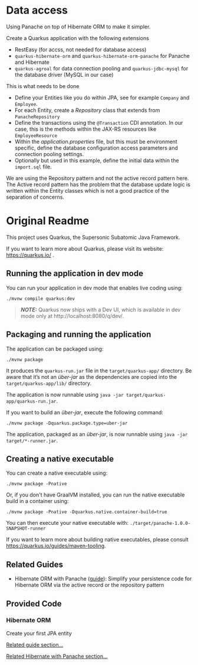 # Data access

Using Panache on top of Hibernate ORM to make it simpler.

Create a Quarkus application with the following extensions

- RestEasy (for accss, not needed for database access)
- `quarkus-hibernate-orm` and `quarkus-hibernate-orm-panache` for Panache and Hibernate
- `quarkus-agroal` for data connection pooling and `quarkus-jdbc-mysql` for the database driver (MySQL in our case)

This is what needs to be done

- Define your Entities like you do within JPA, see for example `Company` and `Employee`.
- For each Entity, create a _Repository_ class that extends from `PanacheRepository`
- Define the transactions using the `@Transaction` CDI annotation. In our case, this is the methods within the JAX-RS resources like `EmployeeResource`
- Within the _application.properties_ file, but this must be environment specific, define the database configuration access parameters and connection pooling settings.
- Optionally but used in this example, define the initial data within the `import.sql` file.

We are using the Repository pattern and not the active record pattern here. The Active record pattern has the problem that the database update logic is written within the Entity classes which is not a good practice of the separation of concerns.

# Original Readme

This project uses Quarkus, the Supersonic Subatomic Java Framework.

If you want to learn more about Quarkus, please visit its website: https://quarkus.io/ .

## Running the application in dev mode

You can run your application in dev mode that enables live coding using:
```shell script
./mvnw compile quarkus:dev
```

> **_NOTE:_**  Quarkus now ships with a Dev UI, which is available in dev mode only at http://localhost:8080/q/dev/.

## Packaging and running the application

The application can be packaged using:
```shell script
./mvnw package
```
It produces the `quarkus-run.jar` file in the `target/quarkus-app/` directory.
Be aware that it’s not an _über-jar_ as the dependencies are copied into the `target/quarkus-app/lib/` directory.

The application is now runnable using `java -jar target/quarkus-app/quarkus-run.jar`.

If you want to build an _über-jar_, execute the following command:
```shell script
./mvnw package -Dquarkus.package.type=uber-jar
```

The application, packaged as an _über-jar_, is now runnable using `java -jar target/*-runner.jar`.

## Creating a native executable

You can create a native executable using: 
```shell script
./mvnw package -Pnative
```

Or, if you don't have GraalVM installed, you can run the native executable build in a container using: 
```shell script
./mvnw package -Pnative -Dquarkus.native.container-build=true
```

You can then execute your native executable with: `./target/panache-1.0.0-SNAPSHOT-runner`

If you want to learn more about building native executables, please consult https://quarkus.io/guides/maven-tooling.

## Related Guides

- Hibernate ORM with Panache ([guide](https://quarkus.io/guides/hibernate-orm-panache)): Simplify your persistence code for Hibernate ORM via the active record or the repository pattern

## Provided Code

### Hibernate ORM

Create your first JPA entity

[Related guide section...](https://quarkus.io/guides/hibernate-orm)

[Related Hibernate with Panache section...](https://quarkus.io/guides/hibernate-orm-panache)

